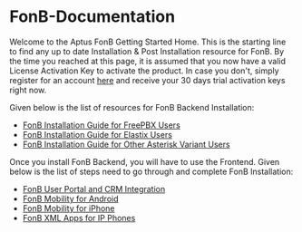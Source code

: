 FonB-Documentation
==================
Welcome to the Aptus FonB Getting Started Home. This is the starting line to find any up to date Installation & Post Installation resource for FonB.
By the time you reached at this page, it is assumed that you now have a valid License Activation Key to activate the product. In case you don't, simply register for an account [here](http://aptus.com/download.html) and receive your 30 days trial activation keys right now.

Given below is the list of resources for FonB Backend Installation:

* [FonB Installation Guide for FreePBX Users](https://github.com/aptus/FonB-INSTALL-SCRIPT/blob/master/FreePBX-Install-Script/README.md)
* [FonB Installation Guide for Elastix Users](https://github.com/aptus/FonB-INSTALL-SCRIPT/blob/master/Elastix-Install-Script/README.md)
* [FonB Installation Guide for Other Asterisk Variant Users](https://github.com/aptus/FonB-INSTALL-SCRIPT/blob/master/Others/README.md)

Once you install FonB Backend, you will have to use the Frontend. Given below is the list of steps need to go through and complete FonB Installation:

* [FonB User Portal and CRM Integration](https://github.com/aptus/FonB-INSTALL-SCRIPT/blob/master/User-Portal/README.md)
* [FonB Mobility for Android](https://github.com/aptus/FonB-INSTALL-SCRIPT/blob/master/FonB-Mobility-For-Android/README.md)
* [FonB Mobility for iPhone](https://github.com/aptus/FonB-INSTALL-SCRIPT/blob/master/FonB-Mobility-For-iPhone/README.md)
* [FonB XML Apps for IP Phones](https://github.com/aptus/FonB-Documentation/tree/master/XML-APP)

